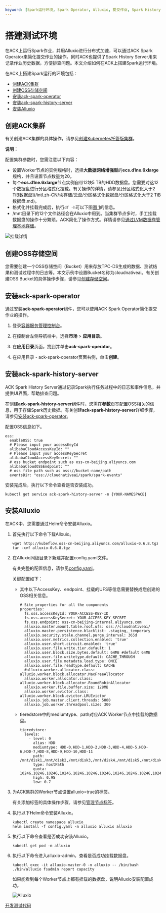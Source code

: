```yaml
---
keyword: [Spark运行环境, Spark Operator, Alluxio, 提交作业, Spark History Server]
---
```


# 搭建测试环境

在ACK上运行Spark作业，并用Alluxio进行分布式加速，可以通过ACK Spark Operator来简化提交作业的操作。同时ACK也提供了Spark History Server用来记录作业历史数据，方便排查问题。本文介绍如何在ACK上搭建Spark运行环境。

在ACK上搭建Spark运行的环境包括：

-   [创建ACK集群](#section_g6q_9mp_zts)
-   [创建OSS存储空间](#section_kz3_nkt_pgg)
-   [安装ack-spark-operator](#section_dhf_xau_twq)
-   [安装ack-spark-history-server](#section_4fi_uvq_spe)
-   [安装Alluxio](#section_prv_vcs_oax)

## 创建ACK集群

有关创建ACK集群的具体操作，请参见[创建Kubernetes托管版集群](/intl.zh-CN/Kubernetes集群用户指南/集群/创建集群/创建Kubernetes托管版集群.md)。

**说明：**

配置集群参数时，您需注意以下内容：

-   设置Worker节点的实例规格时，选择**大数据网络增强型**的**ecs.d1ne.6xlarge**规格，并且设置节点数量为20。
-   每个**ecs.d1ne.6xlarge**节点实例自带12块5 TB的HDD数据盘。您需要对这12个数据盘进行分区格式化挂载。有关操作的详情，请参见[分区格式化大于2 TiB数据盘](/intl.zh-CN/块存储/云盘/分区格式化数据盘/分区格式化大于2 TiB数据盘.md)。
-   格式化并挂载完成后，执行`df -h`可以下图[图 1](#fig_d1e_q7p_wqp)的信息。
-   /mnt目录下的12个文件路径会在Alluxio中用到。当集群节点多时，手工挂载数据盘的操作十分繁琐，ACK简化了操作方式。详情请参见[通过LVM数据卷管理本地存储](/intl.zh-CN/解决方案/大数据解决方案/ACK中运行Spark工作负载/通过LVM数据卷管理本地存储.md)。

![挂载详情](../images/p161287.jpeg "挂载详情")

## 创建OSS存储空间

您需要创建一个OSS存储空间（Bucket）用来存放TPC-DS生成的数据、测试结果和测试过程中的日志等。本文示例中设置Bucket名称为cloudnativeai。有关创建OSS Bucket的具体操作步骤，请参见[创建存储空间](/intl.zh-CN/快速入门/控制台快速入门/创建存储空间.md)。

## 安装ack-spark-operator

通过安装**ack-spark-operator**组件，您可以使用ACK Spark Operator简化提交作业的操作。

1.  登录[容器服务管理控制台](https://cs.console.aliyun.com)。

2.  在控制台左侧导航栏中，选择**市场** \> **应用目录**。

3.  在**应用目录**页面，找到并单击**ack-spark-operator**。

4.  在应用目录 - ack-spark-operator页面右侧，单击**创建**。


## 安装ack-spark-history-server

ACK Spark History Server通过记录Spark执行任务过程中的日志和事件信息，并提供UI界面，帮助排查问题。

在创建**ack-spark-history-server**组件时，您需在**参数**页签配置OSS相关的信息，用于存储Spark历史数据。有关创建**ack-spark-history-server**详细步骤，请参见[安装ack-spark-operator](#section_dhf_xau_twq)。

配置OSS信息如下。

```
oss:
  enableOSS: true
  # Please input your accessKeyId
  alibabaCloudAccessKeyId: ""
  # Please input your accessKeySecret
  alibabaCloudAccessKeySecret: ""
  # oss bucket endpoint such as oss-cn-beijing.aliyuncs.com
  alibabaCloudOSSEndpoint: ""
  # oss file path such as oss://bucket-name/path
  eventsDir: "oss://cloudnativeai/spark/spark-events"
```

安装完成后，执行以下命令查看是否安装成功。

```
kubectl get service ack-spark-history-server -n {YOUR-NAMESPACE}
```

## 安装Alluxio

在ACK中，您需要通过Helm命令安装Alluxio。

1.  首先执行以下命令下载Allxuio。

    ```
    wget http://kubeflow.oss-cn-beijing.aliyuncs.com/alluxio-0.6.8.tgz
    tar -xvf alluxio-0.6.8.tgz
    ```

2.  在Alluxio同级目录下新建并配置config.yaml文件。

    有关完整的配置信息，请参见[config.yaml](https://github.com/AliyunContainerService/benchmark-for-spark/blob/master/kubernetes/alluxio/config.yaml)。

    关键配置如下：

    -   其中以下AccessKey、endpoint、挂载的UFS等信息需要替换成您创建的OSS相关信息。

        ```
        # Site properties for all the components
        properties:
          fs.oss.accessKeyId: YOUR-ACCESS-KEY-ID
          fs.oss.accessKeySecret: YOUR-ACCESS-KEY-SECRET
          fs.oss.endpoint: oss-cn-beijing-internal.aliyuncs.com
          alluxio.master.mount.table.root.ufs: oss://cloudnativeai/
          alluxio.master.persistence.blacklist: .staging,_temporary
          alluxio.security.stale.channel.purge.interval: 365d
          alluxio.user.metrics.collection.enabled: 'true'
          alluxio.user.short.circuit.enabled: 'true'
          alluxio.user.file.write.tier.default: 1
          alluxio.user.block.size.bytes.default: 64MB #default 64MB
          alluxio.user.file.writetype.default: CACHE_THROUGH
          alluxio.user.file.metadata.load.type: ONCE
          alluxio.user.file.readtype.default: CACHE
          #alluxio.worker.allocator.class: alluxio.worker.block.allocator.MaxFreeAllocator
          alluxio.worker.allocator.class: alluxio.worker.block.allocator.RoundRobinAllocator
          alluxio.worker.file.buffer.size: 128MB
          alluxio.worker.evictor.class: alluxio.worker.block.evictor.LRUEvictor
          alluxio.job.master.client.threads: 5000
          alluxio.job.worker.threadpool.size: 300
        ```

    -   tieredstore中的mediumtype、path对应ACK Worker节点中挂载的数据盘。

        ```
        tieredstore:
          levels:
            - level: 0
              alias: HDD
              mediumtype: HDD-0,HDD-1,HDD-2,HDD-3,HDD-4,HDD-5,HDD-6,HDD-7,HDD-8,HDD-9,HDD-10,HDD-11
              path: /mnt/disk1,/mnt/disk2,/mnt/disk3,/mnt/disk4,/mnt/disk5,/mnt/disk6,/mnt/disk7,/mnt/disk8,/mnt/disk9,/mnt/disk10,/mnt/disk11,/mnt/disk12
              type: hostPath
              quota: 1024G,1024G,1024G,1024G,1024G,1024G,1024G,1024G,1024G,1024G,1024G,1024G
              high: 0.95
              low: 0.7
        ```

3.  为ACK集群的Worker节点设置alluxio=true的标签。

    有关添加标签的具体操作步骤，请参见[管理节点标签](/intl.zh-CN/Kubernetes集群用户指南/节点与节点池/节点/管理节点标签.md)。

4.  执行以下Helm命令安装Alluxio。

    ```
    kubectl create namespace alluxio
    helm install -f config.yaml -n alluxio alluxio alluxio
    ```

5.  执行以下命令查看是否成功安装Alluxio。

    ```
    kubectl get pod -n alluxio
    ```

6.  执行以下命令进入alluxio-admin，查看是否成功挂载数据盘。

    ```
    kubectl exec -it alluxio-master-0 -n alluxio -- /bin/bash
    ./bin/alluxio fsadmin report capacity
    ```

    如果能看到每个Worker节点上都有挂载的数据盘，说明Alluxio安装配置成功。

    ![Alluxio](https://static-aliyun-doc.oss-accelerate.aliyuncs.com/assets/img/zh-CN/1804359951/p161392.png)


[开发测试代码](/intl.zh-CN/解决方案/大数据解决方案/ACK中运行Spark工作负载/开发测试代码.md)

